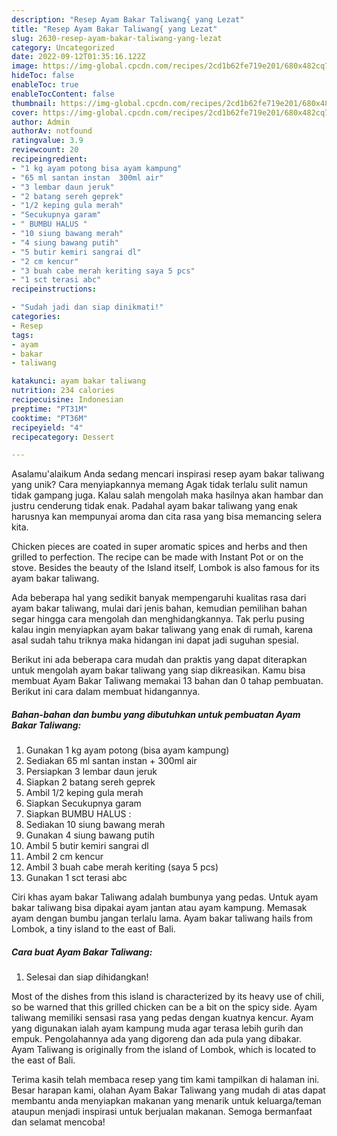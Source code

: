 ```yaml
---
description: "Resep Ayam Bakar Taliwang{ yang Lezat"
title: "Resep Ayam Bakar Taliwang{ yang Lezat"
slug: 2630-resep-ayam-bakar-taliwang-yang-lezat
category: Uncategorized
date: 2022-09-12T01:35:16.122Z
image: https://img-global.cpcdn.com/recipes/2cd1b62fe719e201/680x482cq70/ayam-bakar-taliwang-foto-resep-utama.jpg
hideToc: false
enableToc: true
enableTocContent: false
thumbnail: https://img-global.cpcdn.com/recipes/2cd1b62fe719e201/680x482cq70/ayam-bakar-taliwang-foto-resep-utama.jpg
cover: https://img-global.cpcdn.com/recipes/2cd1b62fe719e201/680x482cq70/ayam-bakar-taliwang-foto-resep-utama.jpg
author: Admin
authorAv: notfound
ratingvalue: 3.9
reviewcount: 20
recipeingredient:
- "1 kg ayam potong bisa ayam kampung"
- "65 ml santan instan  300ml air"
- "3 lembar daun jeruk"
- "2 batang sereh geprek"
- "1/2 keping gula merah"
- "Secukupnya garam"
- " BUMBU HALUS "
- "10 siung bawang merah"
- "4 siung bawang putih"
- "5 butir kemiri sangrai dl"
- "2 cm kencur"
- "3 buah cabe merah keriting saya 5 pcs"
- "1 sct terasi abc"
recipeinstructions:

- "Sudah jadi dan siap dinikmati!"
categories:
- Resep
tags:
- ayam
- bakar
- taliwang

katakunci: ayam bakar taliwang 
nutrition: 234 calories
recipecuisine: Indonesian
preptime: "PT31M"
cooktime: "PT36M"
recipeyield: "4"
recipecategory: Dessert

---
```



Asalamu'alaikum Anda sedang mencari inspirasi resep ayam bakar taliwang yang unik? Cara menyiapkannya memang Agak tidak terlalu sulit namun tidak gampang juga. Kalau salah mengolah maka hasilnya akan hambar dan justru cenderung tidak enak. Padahal ayam bakar taliwang yang enak harusnya kan mempunyai aroma dan cita rasa yang bisa memancing selera kita.


Chicken pieces are coated in super aromatic spices and herbs and then grilled to perfection. The recipe can be made with Instant Pot or on the stove. Besides the beauty of the Island itself, Lombok is also famous for its ayam bakar taliwang.

Ada beberapa hal yang sedikit banyak mempengaruhi kualitas rasa dari ayam bakar taliwang, mulai dari jenis bahan, kemudian pemilihan bahan segar hingga cara mengolah dan menghidangkannya. Tak perlu pusing kalau ingin menyiapkan ayam bakar taliwang yang enak di rumah, karena asal sudah tahu triknya maka hidangan ini dapat jadi suguhan spesial.


Berikut ini ada beberapa cara mudah dan praktis yang dapat diterapkan untuk mengolah ayam bakar taliwang yang siap dikreasikan. Kamu bisa membuat Ayam Bakar Taliwang memakai 13 bahan dan 0 tahap pembuatan. Berikut ini cara dalam membuat hidangannya.

<!--inarticleads1-->

##### Bahan-bahan dan bumbu yang dibutuhkan untuk pembuatan Ayam Bakar Taliwang:

1. Gunakan 1 kg ayam potong (bisa ayam kampung)
1. Sediakan 65 ml santan instan + 300ml air
1. Persiapkan 3 lembar daun jeruk
1. Siapkan 2 batang sereh geprek
1. Ambil 1/2 keping gula merah
1. Siapkan Secukupnya garam
1. Siapkan  BUMBU HALUS :
1. Sediakan 10 siung bawang merah
1. Gunakan 4 siung bawang putih
1. Ambil 5 butir kemiri sangrai dl
1. Ambil 2 cm kencur
1. Ambil 3 buah cabe merah keriting (saya 5 pcs)
1. Gunakan 1 sct terasi abc


Ciri khas ayam bakar Taliwang adalah bumbunya yang pedas. Untuk ayam bakar taliwang bisa dipakai ayam jantan atau ayam kampung. Memasak ayam dengan bumbu jangan terlalu lama. Ayam bakar taliwang hails from Lombok, a tiny island to the east of Bali. 

<!--inarticleads2-->

##### Cara buat Ayam Bakar Taliwang:


1. Selesai dan siap dihidangkan!

Most of the dishes from this island is characterized by its heavy use of chili, so be warned that this grilled chicken can be a bit on the spicy side. Ayam taliwang memiliki sensasi rasa yang pedas dengan kuatnya kencur. Ayam yang digunakan ialah ayam kampung muda agar terasa lebih gurih dan empuk. Pengolahannya ada yang digoreng dan ada pula yang dibakar. Ayam Taliwang is originally from the island of Lombok, which is located to the east of Bali. 

Terima kasih telah membaca resep yang tim kami tampilkan di halaman ini. Besar harapan kami, olahan Ayam Bakar Taliwang yang mudah di atas dapat membantu anda menyiapkan makanan yang menarik untuk keluarga/teman ataupun menjadi inspirasi untuk berjualan makanan. Semoga bermanfaat dan selamat mencoba!
